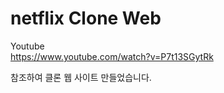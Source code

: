 # netflix Clone Web

Youtube     
https://www.youtube.com/watch?v=P7t13SGytRk   
   
참조하여 클론 웹 사이트 만들었습니다. 
